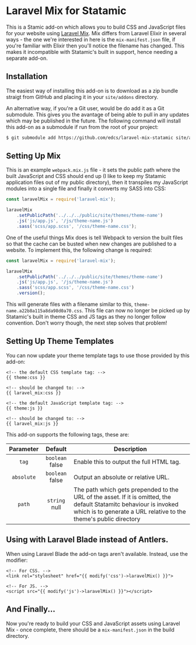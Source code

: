 # Laravel Mix for Statamic

This is a Stamic add-on which allows you to build CSS and JavaScript files for your website using
[Laravel Mix](https://github.com/JeffreyWay/laravel-mix). Mix differs from Laravel Elixir in several ways - the one we're
interested in here is the `mix-manifest.json` file, if you're familiar with Elixir then you'll notice the filename has changed.
This makes it incompatible with Statamic's built in support, hence needing a separate add-on.

## Installation

The easiest way of installing this add-on is to download as a zip bundle straigt from GitHub and placing it in your
`site/addons` directory.

An alternative way, if you're a Git user, would be do add it as a Git submodule. This gives you the avantage of being able
to pull in any updates which may be published in the future. The following command will install this add-on as a submodule if
run from the root of your project:

```bash
$ git submodule add https://github.com/edcs/laravel-mix-statamic site/addons/LaravelMix
```

## Setting Up Mix

This is an example `webpack.mix.js` file - it sets the public path where the built JavaScript and CSS should end up (I like to
keep my Statamic application files out of my public directory), then it transpiles my JavaScript modules into a single file
and finally it converts my SASS into CSS:

```javascript
const laravelMix = require('laravel-mix');

laravelMix
    .setPublicPath('../../../public/site/themes/theme-name')
    .js('js/app.js', '/js/theme-name.js')
    .sass('scss/app.scss', '/css/theme-name.css');
```

One of the useful things Mix does is tell Webpack to version the built files so that the cache can be busted when new changes
are published to a website. To implement this, the following change is required:

```javascript
const laravelMix = require('laravel-mix');

laravelMix
    .setPublicPath('../../../public/site/themes/theme-name')
    .js('js/app.js', '/js/theme-name.js')
    .sass('scss/app.scss', '/css/theme-name.css')
    .version();
```

This will generate files with a filename similar to this, `theme-name.a22b8a115a8da98d0a70.css`. This file can now no longer be
picked up by Statamic's built in theme CSS and JS tags as they no longer follow convention. Don't worry though, the next step
solves that problem!

## Setting Up Theme Templates

You can now update your theme template tags to use those provided by this add-on:

```
<!-- the default CSS template tag: -->
{{ theme:css }}

<!-- should be changed to: -->
{{ laravel_mix:css }}

<!-- the default JavaScript template tag: -->
{{ theme:js }}

<!-- should be changed to: -->
{{ laravel_mix:js }}
```

This add-on supports the following tags, these are:

|  Parameter |     Default     |                Description               |
|:----------:|:---------------:|------------------------------------------|
|      `tag` | `boolean` false | Enable this to output the full HTML tag. |
| `absolute` | `boolean` false | Output an absolute or relative URL.      |
|     `path` | `string`  null  | The path which gets prepended to the URL of the asset. If it is omitted, the default Statamitc behaviour is invoked which is to generate a URL relative to the theme's public directory |

## Using with Laravel Blade instead of Antlers.

When using Laravel Blade the add-on tags aren't available. Instead, use the modifier:

```
<!-- For CSS. -->
<link rel="stylesheet" href="{{ modify('css')->laravelMix() }}">

<!-- For JS. -->
<script src="{{ modify('js')->laravelMix() }}"></script>
```

## And Finally...

Now you're ready to build your CSS and JavaScript assets using Laravel Mix - once complete, there should be a
`mix-manifest.json` in the build directory.
